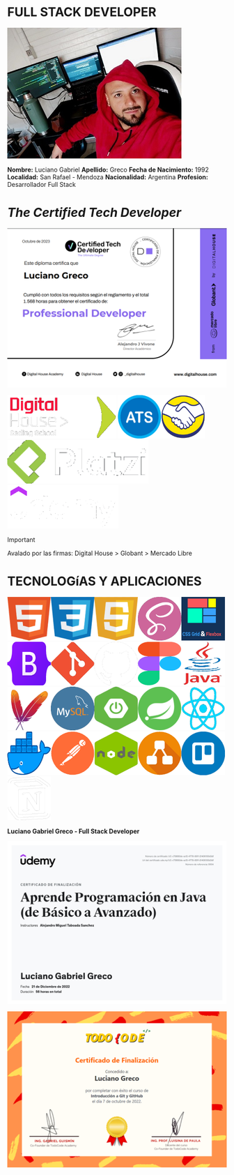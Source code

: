 **FULL STACK DEVELOPER**
========================

<img src ="./img/LucianoGreco.jpeg" width="400">

**Nombre:** Luciano Gabriel
**Apellido:** Greco 
**Fecha de Nacimiento:** 1992
**Localidad:** San Rafael - Mendoza
**Nacionalidad:** Argentina
**Profesion:** Desarrollador Full Stack


*The Certified Tech Developer* 
===============================

![](./img/certified%20tech%20developer.png)

<img src ="./img/digital%20house.png" width="150"  height="100"><img src ="./img/globant.png" width="100" height="100">
<img src ="./img/ats.png" width="100" height="100"><img src ="./img/mercadoLibre.png" width="100" height="100">
<img src ="./img/platzi.png" height="100"><img src ="./img/udemy.png" height="100">

> [!IMPORTANT]
> Avalado por las firmas: Digital House > Globant > Mercado Libre


**TECNOLOGíAS Y APLICACIONES**
==============================

<img src ="./img/html.png" width="100" height="100"><img src ="./img/css.png" width="100" height="100"><img src ="./img/javaScript.png" width="100" height="100"><img src ="./img/sass.png" width="100" height="100"><img src ="./img/grid&flexbox.png" width="100" height="100"><img src ="./img/bootstrap.png" width="100" height="100"><img src ="./img/git.png" width="100" height="100"><img src ="./img/github.png" width="100" height="100"><img src ="./img/figma.png" width="100" height="100"><img src ="./img/Java.png" width="100" height="100"><img src ="./img/maven.png" width="100" height="100"><img src ="./img/mysql.png" width="100" height="100"><img src ="./img/springBoot.png" width="100" height="100"><img src ="./img/spring.png" width="100" height="100"><img src ="./img/React.png" width="100" height="100"><img src ="./img/docker.png" width="100" height="100"><img src ="./img/postman.png" width="100" height="100"><img src ="./img/nodejs.png" width="100" height="100"><img src ="./img/diagrams.png" width="100" height="100"><img src ="./img/trello.png" width="100" height="100"><img src ="./img/notion.png" width="100" height="100"> 
 

**Luciano Gabriel Greco - Full Stack Developer**

![](./img/atsCertificado.png)

![](./img/todoCodeCertificado.png)